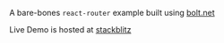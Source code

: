 A bare-bones `react-router` example built using [bolt.net](https://bolt.new)

Live Demo is hosted at [stackblitz](https://stackblitz.com/edit/sb1-szgwhw4b?file=src%2Fpages%2FHome.tsx)
